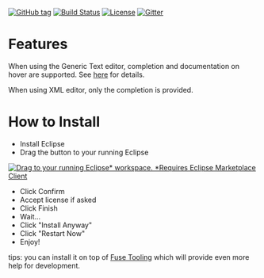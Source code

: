 [![GitHub tag](https://img.shields.io/github/tag/camel-tooling/camel-lsp-client-eclipse.svg?style=plastic)]()
[![Build Status](https://travis-ci.org/camel-tooling/camel-lsp-client-eclipse.svg?branch=master)](https://travis-ci.org/camel-tooling/camel-lsp-client-eclipse)
[![License](https://img.shields.io/badge/license-Apache%202-blue.svg)]()
[![Gitter](https://img.shields.io/gitter/room/camel-tooling/Lobby.js.svg)](https://gitter.im/camel-tooling/Lobby)


# Features

When using the Generic Text editor, completion and documentation on hover are supported. See [here](https://github.com/camel-tooling/camel-language-server/blob/master/README.md#features) for details.

When using XML editor, only the completion is provided.


# How to Install

* Install Eclipse
* Drag the button to your running Eclipse

[![Drag to your running Eclipse* workspace. *Requires Eclipse Marketplace Client](https://marketplace.eclipse.org/sites/all/themes/solstice/public/images/marketplace/btn-install.png)](http://marketplace.eclipse.org/marketplace-client-intro?mpc_install=4038733 "Drag to your running Eclipse* workspace. *Requires Eclipse Marketplace Client")
* Click Confirm
* Accept license if asked
* Click Finish
* Wait...
* Click "Install Anyway"
* Click "Restart Now"
* Enjoy!

tips: you can install it on top of [Fuse Tooling](https://tools.jboss.org/features/fusetools.html) which will provide even more help for development.
